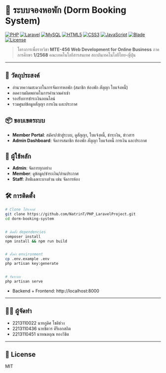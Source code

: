 # 🏢 ระบบจองหอพัก (Dorm Booking System)

[![PHP](https://img.shields.io/badge/PHP-8+-purple?logo=php)](#)
[![Laravel](https://img.shields.io/badge/Laravel-10-red?logo=laravel)](#)
[![MySQL](https://img.shields.io/badge/Database-MySQL-orange?logo=mysql)](#)
[![HTML5](https://img.shields.io/badge/HTML5-E34F26?logo=html5&logoColor=white)](#)
[![CSS3](https://img.shields.io/badge/CSS3-1572B6?logo=css3&logoColor=white)](#)
[![JavaScript](https://img.shields.io/badge/JavaScript-ES6+-yellow?logo=javascript)](#)
[![Blade](https://img.shields.io/badge/Blade-Templating-lightblue)](#)
[![License](https://img.shields.io/badge/License-MIT-lightgrey)](#)

> โครงการเพื่อรายวิชา **MTE-456 Web Development for Online Business** ภาคการศึกษา **1/2568**
> คณะเทคโนโลยีสารสนเทศ สถาบันเทคโนโลยีไทย-ญี่ปุ่น

---

## 🎯 วัตถุประสงค์

* อำนวยความสะดวกในการจัดการหอพัก (สมาชิก ห้องพัก สัญญา ใบแจ้งหนี้)
* ลดความผิดพลาดในการคำนวณค่าเช่า
* รองรับการชำระเงินออนไลน์
* รวมศูนย์ข้อมูลสัญญา การเงิน และประกาศ

## 📦 ขอบเขตระบบ

* **Member Portal**: สมัคร/เข้าสู่ระบบ, ดูสัญญา, ใบแจ้งหนี้, ชำระเงิน, ข่าวสาร
* **Admin Dashboard**: จัดการสมาชิก ห้องพัก สัญญา ใบแจ้งหนี้ การเงิน และประกาศ

## 👥 ผู้ใช้หลัก

* **Admin**: จัดการทุกอย่าง
* **Member**: ดูข้อมูล/ชำระเงิน/อ่านประกาศ
* **Staff**: สิทธิเฉพาะบางส่วน เช่น จัดการห้อง

## 🛠️ การติดตั้ง

```bash
# Clone โปรเจกต์
git clone https://github.com/NatrinT/PHP_LaravelProject.git
cd dorm-booking-system


# ติดตั้ง dependencies
composer install
npm install && npm run build


# ตั้งค่า environment
cp .env.example .env
php artisan key:generate


# รันระบบ
php artisan serve
```

* Backend + Frontend: http://localhost:8000

---

## 👨‍💻 ผู้จัดทำ

* 2213110022 นายภูดิศ โชติช่วง
* 2213110436 นายชิตวร คีรีเอกสถิต
* 2213110451 นายณตฤณ ทองวิชิต

---

## 📜 License

MIT



